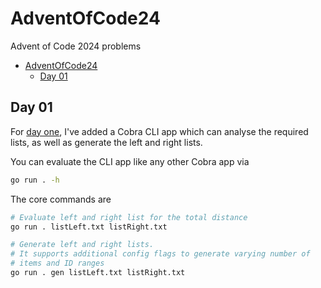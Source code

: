 # AdventOfCode24
Advent of Code 2024 problems

- [AdventOfCode24](#adventofcode24)
  - [Day 01](#day-01)


## Day 01
For [day one](https://adventofcode.com/2024/day/1), I've added a Cobra CLI app which can analyse the required lists, as well as generate the left and right lists.

You can evaluate the CLI app like any other Cobra app via
```bash
go run . -h
```

The core commands are
```bash
# Evaluate left and right list for the total distance
go run . listLeft.txt listRight.txt

# Generate left and right lists. 
# It supports additional config flags to generate varying number of
# items and ID ranges
go run . gen listLeft.txt listRight.txt
```